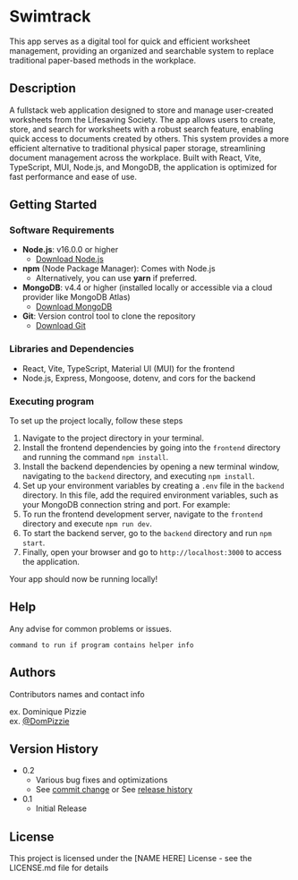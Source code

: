 # Swimtrack

This app serves as a digital tool for quick and efficient worksheet management, providing an organized and searchable system to replace traditional paper-based methods in the workplace.

## Description

A fullstack web application designed to store and manage user-created worksheets from the Lifesaving Society. The app allows users to create, store, and search for worksheets with a robust search feature, enabling quick access to documents created by others. This system provides a more efficient alternative to traditional physical paper storage, streamlining document management across the workplace. Built with React, Vite, TypeScript, MUI, Node.js, and MongoDB, the application is optimized for fast performance and ease of use.

## Getting Started

### Software Requirements
- **Node.js**: v16.0.0 or higher
  - [Download Node.js](https://nodejs.org/)
- **npm** (Node Package Manager): Comes with Node.js
  - Alternatively, you can use **yarn** if preferred.
- **MongoDB**: v4.4 or higher (installed locally or accessible via a cloud provider like MongoDB Atlas)
  - [Download MongoDB](https://www.mongodb.com/try/download/community)
- **Git**: Version control tool to clone the repository
  - [Download Git](https://git-scm.com/)

### Libraries and Dependencies
- React, Vite, TypeScript, Material UI (MUI) for the frontend
- Node.js, Express, Mongoose, dotenv, and cors for the backend

### Executing program

To set up the project locally, follow these steps
1. Navigate to the project directory in your terminal.
2. Install the frontend dependencies by going into the `frontend` directory and running the command `npm install`.
3. Install the backend dependencies by opening a new terminal window, navigating to the `backend` directory, and executing `npm install`.
4. Set up your environment variables by creating a `.env` file in the `backend` directory. In this file, add the required environment variables, such as your MongoDB connection string and port. For example:
5. To run the frontend development server, navigate to the `frontend` directory and execute `npm run dev`.
6. To start the backend server, go to the `backend` directory and run `npm start`.
7. Finally, open your browser and go to `http://localhost:3000` to access the application. 

Your app should now be running locally!

## Help

Any advise for common problems or issues.
```
command to run if program contains helper info
```

## Authors

Contributors names and contact info

ex. Dominique Pizzie  
ex. [@DomPizzie](https://twitter.com/dompizzie)

## Version History

* 0.2
    * Various bug fixes and optimizations
    * See [commit change]() or See [release history]()
* 0.1
    * Initial Release

## License

This project is licensed under the [NAME HERE] License - see the LICENSE.md file for details
